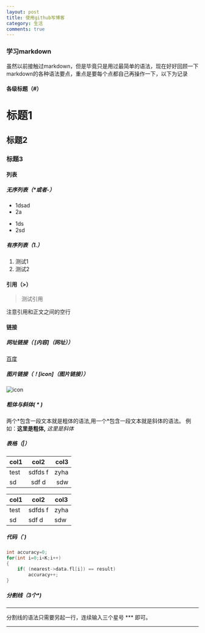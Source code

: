 ```yaml
---
layout: post
title: 使用github写博客
category: 生活
comments: true
---
```


### 学习markdown
虽然以前接触过markdown，但是毕竟只是用过最简单的语法，现在好好回顾一下markdown的各种语法要点，重点是要每个点都自己再操作一下，以下为记录

#### 各级标题（#）

# 标题1

## 标题2

### 标题3

#### 列表

##### 无序列表（*或者-）
* 1dsad
* 2a
- 1ds
- 2sd

##### 有序列表（1.）

1. 测试1
2. 测试2

#### 引用（>）
> 测试引用

注意引用和正文之间的空行

#### 链接

##### 网址链接（ [内容]（网址））
[百度](http:\\www.baidu.com)

##### 图片链接（！[icon]（图片链接））
![icon](http://kuyun-zhangyang.github.io/krwyblog/images/test.jpg)

##### 粗体与斜体( * )
两个\*包含一段文本就是粗体的语法,用一个\*包含一段文本就是斜体的语法。
例如：**这里是粗体,** *这里是斜体*

##### 表格（|）  
 |  col1         | col2          | col3  |   
 | ------------- |:-------------:| -----:|   
 | test          |  sdfds f      |  zyha |   
 |  sd           |  sdf d        |  sdw  |   

   col1         | col2          | col3     
  ------------- | ------------- | -----
  test          |  sdfds f      |  zyha    
   sd           |  sdf d        |  sdw   
##### 代码（`)
```c
int accuracy=0;
for(int i=0;i<K;i++)
{
	if( (nearest->data.fl[i]) == result)
		accuracy++;
}
```

##### 分割线（3个*)
***
分割线的语法只需要另起一行，连续输入三个星号 *** 即可。
***
